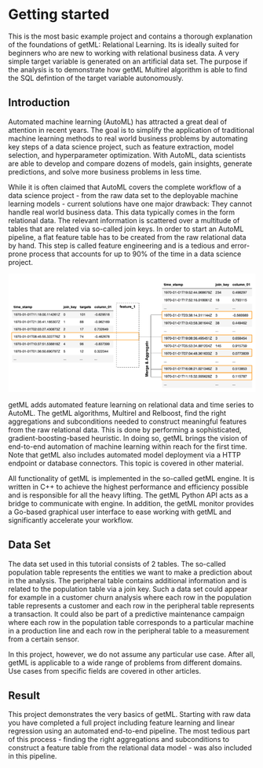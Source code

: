 
# Getting started

This is the most basic example project and contains a thorough explanation of
the foundations of getML: Relational Learning. Its is ideally suited for
beginners who are new to working with relational business data. A very simple
target variable is generated on an artificial data set. The purpose if the
analysis is to demonstrate how getML Multirel algorithm is able to find the SQL
defintion of the target variable autonomously.

## Introduction

Automated machine learning (AutoML) has attracted a great deal of attention in
recent years. The goal is to simplify the application of traditional machine
learning methods to real world business problems by automating key steps of a
data science project, such as feature extraction, model selection, and
hyperparameter optimization. With AutoML, data scientists are able to develop
and compare dozens of models, gain insights, generate predictions, and solve
more business problems in less time.

While it is often claimed that AutoML covers the complete workflow of a data
science project - from the raw data set to the deployable machine learning
models - current solutions have one major drawback: They cannot handle real
world business data. This data typically comes in the form relational data. The
relevant information is scattered over a multitude of tables that are related
via so-called join keys. In order to start an AutoML pipeline, a flat feature
table has to be created from the raw relational data by hand. This step is
called feature engineering and is a tedious and error-prone process that
accounts for up to 90% of the time in a data science project.

![](img/getting_started_pic1.png)

getML adds automated feature learning on relational data and time series to
AutoML. The getML algorithms, Multirel and Relboost, find the right
aggregations and subconditions needed to construct meaningful features from the
raw relational data. This is done by performing a sophisticated,
gradient-boosting-based heuristic. In doing so, getML brings the vision of
end-to-end automation of machine learning within reach for the first time. Note
that getML also includes automated model deployment via a HTTP endpoint or
database connectors. This topic is covered in other material.

All functionality of getML is implemented in the so-called getML engine. It is
written in C++ to achieve the highest performance and efficiency possible and
is responsible for all the heavy lifting. The getML Python API acts as a bridge
to communicate with engine. In addition, the getML monitor provides a Go-based
graphical user interface to ease working with getML and significantly
accelerate your workflow.


## Data Set


The data set used in this tutorial consists of 2 tables. The so-called
population table represents the entities we want to make a prediction about in
the analysis. The peripheral table contains additional information and is
related to the population table via a join key. Such a data set could appear
for example in a customer churn analysis where each row in the population table
represents a customer and each row in the peripheral table represents a
transaction. It could also be part of a predictive maintenance campaign where
each row in the population table corresponds to a particular machine in a
production line and each row in the peripheral table to a measurement from a
certain sensor.

In this project, however, we do not assume any particular use case. After all,
getML is applicable to a wide range of problems from different domains. Use
cases from specific fields are covered in other articles.

## Result

This project demonstrates the very basics of getML. Starting with raw data you
have completed a full project including feature learning and linear regression
using an automated end-to-end pipeline. The most tedious part of this process -
finding the right aggregations and subconditions to construct a feature table
from the relational data model - was also included in this pipeline. 
